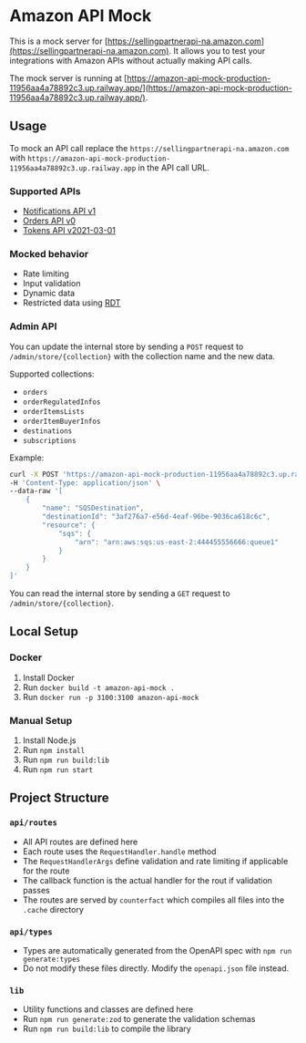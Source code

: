 # Amazon API Mock

This is a mock server for [https://sellingpartnerapi-na.amazon.com](https://sellingpartnerapi-na.amazon.com). It allows you to test your integrations with Amazon APIs without actually making API calls.

The mock server is running at [https://amazon-api-mock-production-11956aa4a78892c3.up.railway.app/](https://amazon-api-mock-production-11956aa4a78892c3.up.railway.app/).

## Usage

To mock an API call replace the `https://sellingpartnerapi-na.amazon.com` with `https://amazon-api-mock-production-11956aa4a78892c3.up.railway.app` in the API call URL.

### Supported APIs

- [Notifications API v1](https://developer-docs.amazon.com/sp-api/docs/notifications-api-v1-reference)
- [Orders API v0](https://developer-docs.amazon.com/sp-api/docs/orders-api-v0-reference)
- [Tokens API v2021-03-01](https://developer-docs.amazon.com/sp-api/docs/tokens-api-v2021-03-01-reference)

### Mocked behavior

- Rate limiting
- Input validation
- Dynamic data
- Restricted data using [RDT](https://developer-docs.amazon.com/sp-api/docs/tokens-api-v2021-03-01-reference#post-tokens2021-03-01restricteddatatoken)

### Admin API

You can update the internal store by sending a `POST` request to `/admin/store/{collection}` with the collection name and the new data.

Supported collections:

- `orders`
- `orderRegulatedInfos`
- `orderItemsLists`
- `orderItemBuyerInfos`
- `destinations`
- `subscriptions`

Example:

```bash
curl -X POST 'https://amazon-api-mock-production-11956aa4a78892c3.up.railway.app/admin/store/destinations' \
-H 'Content-Type: application/json' \
--data-raw '[
    {
        "name": "SQSDestination",
        "destinationId": "3af276a7-e56d-4eaf-96be-9036ca618c6c",
        "resource": {
            "sqs": {
                "arn": "arn:aws:sqs:us-east-2:444455556666:queue1"
            }
        }
    }
]'
```

You can read the internal store by sending a `GET` request to `/admin/store/{collection}`.

## Local Setup

### Docker

1. Install Docker
2. Run `docker build -t amazon-api-mock .`
3. Run `docker run -p 3100:3100 amazon-api-mock`

### Manual Setup

1. Install Node.js
2. Run `npm install`
3. Run `npm run build:lib`
4. Run `npm run start`

## Project Structure

### `api/routes`

- All API routes are defined here
- Each route uses the `RequestHandler.handle` method
- The `RequestHandlerArgs` define validation and rate limiting if applicable for the route
- The callback function is the actual handler for the rout if validation passes
- The routes are served by `counterfact` which compiles all files into the `.cache` directory

### `api/types`

- Types are automatically generated from the OpenAPI spec with `npm run generate:types`
- Do not modify these files directly. Modify the `openapi.json` file instead.

### `lib`

- Utility functions and classes are defined here
- Run `npm run generate:zod` to generate the validation schemas
- Run `npm run build:lib` to compile the library
